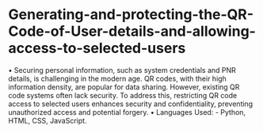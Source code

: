 # Generating-and-protecting-the-QR-Code-of-User-details-and-allowing-access-to-selected-users
•	Securing personal information, such as system credentials and PNR details, is challenging in the modern age. QR codes, with their high information density, are popular for data sharing. However, existing QR code systems often lack security. To address this, restricting QR code access to selected users enhances security and confidentiality, preventing unauthorized access and potential forgery.
•	Languages Used: - Python, HTML, CSS, JavaScript.
